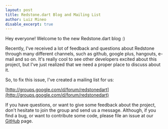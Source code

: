 ```yaml
---
layout: post
title: Redstone.dart Blog and Mailing List
author: Luiz Mineo
disable_excerpt: true
---
```

Hey everyone! Welcome to the new Redstone.dart blog :)

Recently, I've received a lot of feedback and questions about Redstone through many different channels, such as github, google plus, hangouts, e-mail and so on. 
It's really cool to see other developers excited about this project, but I've just realized that we need a proper place to discuss about it.

So, to fix this issue, I've created a mailing list for us:

[http://groups.google.com/d/forum/redstonedart](http://groups.google.com/d/forum/redstonedart)

If you have questions, or want to give some feedback about the project, don't hesitate to join the group and send us a message. Although, if you find a bug, or want to contribute some code, please file an issue at our [GitHub](https://github.com/luizmineo/redstone.dart) page.

